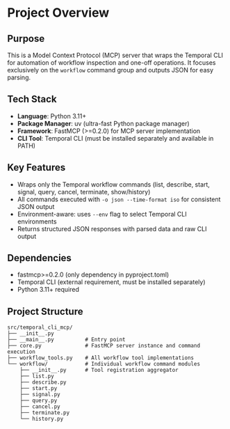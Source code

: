 # Project Overview

## Purpose
This is a Model Context Protocol (MCP) server that wraps the Temporal CLI for automation of workflow inspection and one-off operations. It focuses exclusively on the `workflow` command group and outputs JSON for easy parsing.

## Tech Stack
- **Language**: Python 3.11+
- **Package Manager**: uv (ultra-fast Python package manager)
- **Framework**: FastMCP (>=0.2.0) for MCP server implementation
- **CLI Tool**: Temporal CLI (must be installed separately and available in PATH)

## Key Features
- Wraps only the Temporal workflow commands (list, describe, start, signal, query, cancel, terminate, show/history)
- All commands executed with `-o json --time-format iso` for consistent JSON output
- Environment-aware: uses `--env` flag to select Temporal CLI environments
- Returns structured JSON responses with parsed data and raw CLI output

## Dependencies
- fastmcp>=0.2.0 (only dependency in pyproject.toml)
- Temporal CLI (external requirement, must be installed separately)
- Python 3.11+ required

## Project Structure
```
src/temporal_cli_mcp/
├── __init__.py
├── __main__.py          # Entry point
├── core.py              # FastMCP server instance and command execution
├── workflow_tools.py    # All workflow tool implementations
└── workflow/            # Individual workflow command modules
    ├── __init__.py      # Tool registration aggregator
    ├── list.py
    ├── describe.py
    ├── start.py
    ├── signal.py
    ├── query.py
    ├── cancel.py
    ├── terminate.py
    └── history.py
```